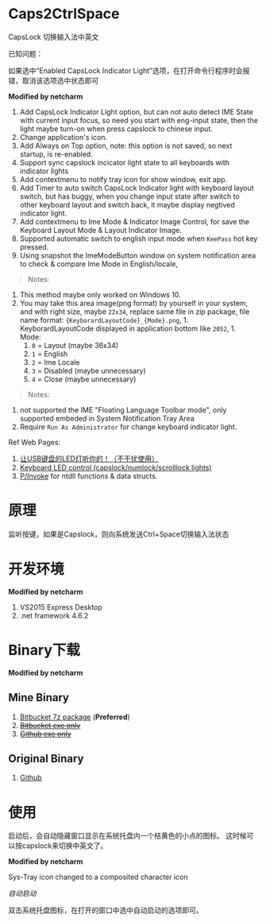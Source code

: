# Caps2CtrlSpace

CapsLock 切换输入法中英文


已知问题： 

如果选中“Enabled CapsLock Indicator Light”选项，在打开命令行程序时会报错，取消该选项选中状态即可


__Modified by netcharm__
1. Add CapsLock Indicator Light option, but can not auto detect IME 
State with current input focus, so need you start with eng-input state, 
then the light maybe turn-on when press capslock to chinese input. 
1. Change application's icon.
1. Add Always on Top option, note: this option is not saved, so next 
startup, is re-enabled.
1. Support sync capslock incicator light state to all keyboards with 
indicator lights
1. Add contextmenu to notify tray icon for show window, exit app.
1. Add Timer to auto switch CapsLock Indicator light with keyboard 
layout switch, but has buggy, when you change
input state after switch to other keyboard layout and switch back, it 
maybe display negtived indicator light.
1. Add contextmenu to Ime Mode & Indicator Image Control, for save 
the Keyboard Layout Mode & Layout Indicator Image.
1. Supported automatic switch to english input mode when `KeePass` 
hot key pressed.
1. Using snapshot the ImeModeButton window on system notification 
area to check & compare Ime Mode in English/locale, 
  > Notes: 
  1. This method maybe only worked on Windows 10.
  1. You may take this area image(png format) by yourself in your 
system, and with right size, maybe `22x34`, replace same file in 
zip package, file name format: `{KeyborardLayoutCode}_{Mode}.png`, 
    1. KeyborardLayoutCode displayed in application bottom like `2052`, 
    1. Mode: 
       1. `0` = Layout (maybe 36x34)
       1. `1` = English
       1. `2` = Ime Locale
       1. `3` = Disabled (maybe unnecessary) 
       1. `4` = Close (maybe unnecessary)

> Notes: 
1. not supported the IME "Floating Language Toolbar mode", 
only supported embeded in System Notification Tray Area
1. Require `Run As Administrator` for change keyboard indicator light.

Ref Web Pages:
1. [让USB键盘的LED灯听你的！（不干扰使用）](http://www.cnblogs.com/fafaly/p/3944553.html)
1. [Keyboard LED control (capslock/numlock/scrolllock lights)](https://autohotkey.com/board/topic/9587-keyboard-led-control-capslocknumlockscrolllock-lights/page-2)
1. [P/Invoke](https://www.pinvoke.net) for ntdll functions & data structs.

# 原理

监听按键，如果是Capslock，则向系统发送Ctrl+Space切换输入法状态

# 开发环境

__Modified by netcharm__

1. VS2015 Express Desktop
1. .net framework 4.6.2
 
# Binary下载

__Modified by netcharm__

## Mine Binary

1. [Bitbucket 7z package](https://bitbucket.org/netcharm/caps2ctrlspace/downloads) (__Preferred__)
1. [~~Bitbucket exe only~~](https://bitbucket.org/netcharm/caps2ctrlspace/src/master/Caps2CtrlSpace.exe)
1. [~~Github exe only~~](https://github.com/netcharm/Caps2CtrlSpace/blob/master/Caps2CtrlSpace.exe)

## Original Binary

1. [Github](https://github.com/cuiliang/Caps2CtrlSpace/blob/master/Caps2CtrlSpace.exe)
  
# 使用

启动后，会自动隐藏窗口显示在系统托盘内一个桔黄色的小点的图标。 这时候可以按capslock来切换中英文了。
 
__Modified by netcharm__

Sys-Tray icon changed to a composited character icon

*自动启动*
 
双击系统托盘图标，在打开的窗口中选中自动启动的选项即可。
 
